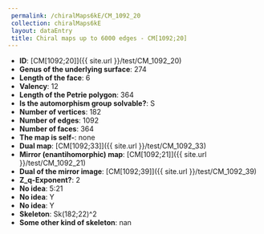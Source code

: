 ```yaml
--- 
 permalink: /chiralMaps6kE/CM_1092_20 
 collection: chiralMaps6kE
 layout: dataEntry
 title: Chiral maps up to 6000 edges - CM[1092;20]
---
```


- **ID**: [CM[1092;20]]({{ site.url }}/test/CM_1092_20)
- **Genus of the underlying surface**: 274
- **Length of the face**: 6
- **Valency**: 12
- **Length of the Petrie polygon**: 364
- **Is the automorphism group solvable?**: S
- **Number of vertices**: 182
- **Number of edges**: 1092
- **Number of faces**: 364
- **The map is self-**: none
- **Dual map**: [CM[1092;33]]({{ site.url }}/test/CM_1092_33)
- **Mirror (enantihomorphic) map**: [CM[1092;21]]({{ site.url }}/test/CM_1092_21)
- **Dual of the mirror image**: [CM[1092;39]]({{ site.url }}/test/CM_1092_39)
- **Z_q-Exponent?**: 2
- **No idea**:  5:21
- **No idea**: Y
- **No idea**: Y
- **Skeleton**: Sk(182;22)^2
- **Some other kind of skeleton**: nan

